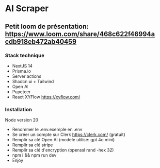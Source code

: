 # AI Scraper


## Petit loom de présentation: https://www.loom.com/share/468c622f46994acdb918eb472ab40459


### Stack technique

- NextJS 14
- Prisma.io
- Server actions
- Shadcn ui + Tailwind
- Open AI
- Pupeteer
- React XYFlow https://xyflow.com/


### Installation

Node version 20

- Renommer le .env.exemple en .env
- Se créer un compte sur Clerk https://clerk.com/ (gratuit)
- Remplir sa clé Open AI (modele utilisé: gpt 4o mini)
- Remplir sa clé stripe
- Remplir sa clé d'encryption (openssl rand -hex 32)
- npm i && npm run dev
- Enjoy
